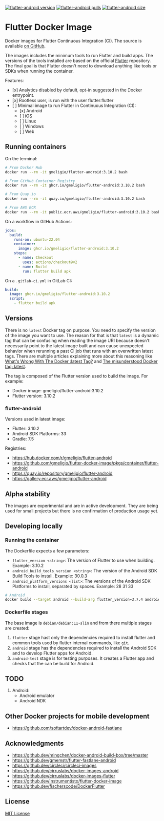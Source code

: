 <!--- This markdown file was auto-generated from "readme.mdx" -->

[![flutter-android version](https://img.shields.io/docker/v/gmeligio/flutter-android?label=flutter-android%20version)](https://hub.docker.com/r/gmeligio/flutter-android/tags) [![flutter-android pulls](https://img.shields.io/docker/pulls/gmeligio/flutter-android?label=flutter-android%20pulls)](https://hub.docker.com/r/gmeligio/flutter-android/tags) [![flutter-android size](https://img.shields.io/docker/image-size/gmeligio/flutter-android?label=flutter-android%20size)](https://hub.docker.com/r/gmeligio/flutter-android/tags)

# Flutter Docker Image

Docker images for Flutter Continuous Integration (CI). The source is available [on GitHub](https://github.com/gmeligio/flutter-docker-image).

The images includes the minimum tools to run Flutter and build apps. The versions of the tools installed are based on the official [Flutter](https://github.com/flutter/flutter) repository. The final goal is that Flutter doesn't need to download anything like tools or SDKs when running the container.

Features:

* \[x\] Analytics disabled by default, opt-in suggested in the Docker entrypoint.
* \[x\] Rootless user, is run with the user flutter:flutter
* \[ \] Minimal image to run Flutter in Continuous Integration (CI):  
   * \[x\] Android  
   * \[ \] iOS  
   * \[ \] Linux  
   * \[ \] Windows  
   * \[ \] Web

## Running containers

On the terminal:

```bash
# From Docker Hub
docker run --rm -it gmeligio/flutter-android:3.10.2 bash

# From GitHub Container Registry
docker run --rm -it ghcr.io/gmeligio/flutter-android:3.10.2 bash

# From Quay.io
docker run --rm -it quay.io/gmeligio/flutter-android:3.10.2 bash

# From AWS ECR
docker run --rm -it public.ecr.aws/gmeligio/flutter-android:3.10.2 bash
```

On a workflow in GitHub Actions:

```yaml
jobs:
  build:
    runs-on: ubuntu-22.04
    container:
      image: ghcr.io/gmeligio/flutter-android:3.10.2
    steps:
      - name: Checkout
        uses: actions/checkout@v2
      - name: Build
        run: flutter build apk
```

On a `.gitlab-ci.yml` in GitLab CI:

```yaml
build:
  image: ghcr.io/gmeligio/flutter-android:3.10.2
  script:
    - flutter build apk
```

## Versions

There is no `latest` Docker tag on purpose. You need to specify the version of the image you want to use. The reason for that is that `latest` is a dynamic tag that can be confusing when reading the image URI because doesn't necessarily point to the latest image built and can cause unexpected behavior when rerunning a past CI job that runs with an overwritten latest tags. There are multiple articles explaining more about this reasoning like [What's Wrong With The Docker :latest Tag?](https://vsupalov.com/docker-latest-tag/) and [The misunderstood Docker tag: latest](https://medium.com/@mccode/the-misunderstood-docker-tag-latest-af3babfd6375).

The tag is composed of the Flutter version used to build the image. For example:

* Docker image: gmeligio/flutter-android:3.10.2
* Flutter version: 3.10.2

### flutter-android

Versions used in latest image:

* Flutter: 3.10.2
* Android SDK Platforms: 33
* Gradle: 7.5

Registries:

* https://hub.docker.com/r/gmeligio/flutter-android
* https://github.com/gmeligio/flutter-docker-image/pkgs/container/flutter-android
* https://quay.io/repository/gmeligio/flutter-android
* https://gallery.ecr.aws/gmeligio/flutter-android

## Alpha stability

The images are experimental and are in active development. They are being used for small projects but there is no confirmation of production usage yet.

## Developing locally

### Running the container

The Dockerfile expects a few parameters:

* `flutter_version <string>`: The version of Flutter to use when building. Example: 3.10.2
* `android_build_tools_version <string>`: The version of the Android SDK Build Tools to install. Example: 30.0.3
* `android_platform_versions <list>`: The versions of the Android SDK Platforms to install, separated by spaces. Example: 28 31 33

```bash
# Android
docker build --target android --build-arg flutter_version=3.7.4 android_build_tools_version=30.0.3 --build-arg android_platform_versions="28 31 33" -t android-test .
```

### Dockerfile stages

The base image is `debian/debian:11-slim` and from there multiple stages are created:

1. `flutter` stage hast only the dependencies required to install flutter and common tools used by flutter internal commands, like `git`.
2. `android` stage has the dependencies required to install the Android SDK and to develop Flutter apps for Android.
3. `android-test` stage is for testing purposes. It creates a Flutter app and checks that the can be build for Android.

## TODO

1. Android:  
   * Android emulator  
   * Android NDK

## Other Docker projects for mobile development

* https://github.com/softartdev/docker-android-fastlane

## Acknowledgments

* https://github.dev/mingchen/docker-android-build-box/tree/master
* https://github.dev/gmemstr/flutter-fastlane-android
* https://github.dev/circleci/circleci-images
* https://github.dev/cirruslabs/docker-images-android
* https://github.dev/cirruslabs/docker-images-flutter
* https://github.dev/instrumentisto/flutter-docker-image
* https://github.dev/fischerscode/DockerFlutter

## License

[MIT License](../LICENSE)